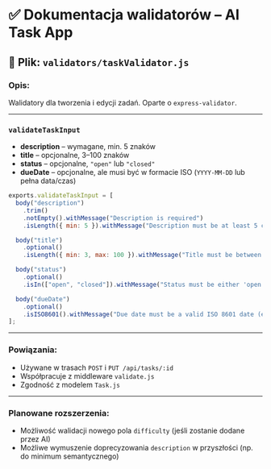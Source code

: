 # ✅ Dokumentacja walidatorów – AI Task App

## 📄 Plik: `validators/taskValidator.js`

### Opis:
Walidatory dla tworzenia i edycji zadań. Oparte o `express-validator`.

---

### `validateTaskInput`

- **description** – wymagane, min. 5 znaków
- **title** – opcjonalne, 3–100 znaków
- **status** – opcjonalne, `"open"` lub `"closed"`
- **dueDate** – opcjonalne, ale musi być w formacie ISO (`YYYY-MM-DD` lub pełna data/czas)

```js
exports.validateTaskInput = [
  body("description")
    .trim()
    .notEmpty().withMessage("Description is required")
    .isLength({ min: 5 }).withMessage("Description must be at least 5 characters long"),

  body("title")
    .optional()
    .isLength({ min: 3, max: 100 }).withMessage("Title must be between 3 and 100 characters"),

  body("status")
    .optional()
    .isIn(["open", "closed"]).withMessage("Status must be either 'open' or 'closed'"),

  body("dueDate")
    .optional()
    .isISO8601().withMessage("Due date must be a valid ISO 8601 date (e.g., YYYY-MM-DD)")
];
```

---

### Powiązania:

- Używane w trasach `POST` i `PUT /api/tasks/:id`
- Współpracuje z middleware `validate.js`
- Zgodność z modelem `Task.js`

---

### Planowane rozszerzenia:

- Możliwość walidacji nowego pola `difficulty` (jeśli zostanie dodane przez AI)
- Możliwe wymuszenie doprecyzowania `description` w przyszłości (np. do minimum semantycznego)

